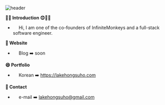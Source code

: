 <!--
**hongsh-dev/hongsh-dev** is a ✨ _special_ ✨ repository because its `README.md` (this file) appears on your GitHub profile.

Here are some ideas to get you started:

- 🔭 I’m currently working on ...
- 🌱 I’m currently learning ...
- 👯 I’m looking to collaborate on ...
- 🤔 I’m looking for help with ...
- 💬 Ask me about ...
- 📫 How to reach me: ...
- 😄 Pronouns: ...
- ⚡ Fun fact: ...
-->
![header](https://capsule-render.vercel.app/api?type=cylinder&color=gradient&height=150&width=400&section=header&text=This%20is%20Lake's%20Github%20&fontSize=50&fontColor=FFFFFF)

**🖐🏼 Introduction 😊🖐🏼**
 
- &emsp; Hi, I am one of the co-founders of InfiniteMonkeys and a full-stack software engineer.
  
**🔗 Website**
- &emsp; Blog ➡️ soon

**😄 Portfolio**
- &emsp; Korean ➡️ https://lakehongsuho.com

**📧 Contact**

- &emsp; e-mail ➡️ lakehongsuho@gmail.com
